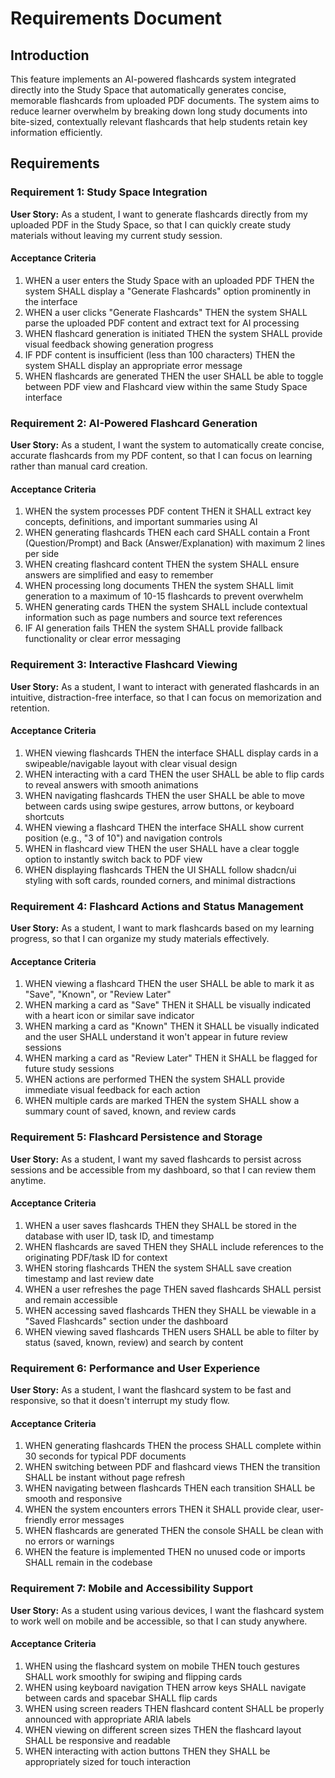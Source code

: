 # Requirements Document

## Introduction

This feature implements an AI-powered flashcards system integrated directly into the Study Space that automatically generates concise, memorable flashcards from uploaded PDF documents. The system aims to reduce learner overwhelm by breaking down long study documents into bite-sized, contextually relevant flashcards that help students retain key information efficiently.

## Requirements

### Requirement 1: Study Space Integration

**User Story:** As a student, I want to generate flashcards directly from my uploaded PDF in the Study Space, so that I can quickly create study materials without leaving my current study session.

#### Acceptance Criteria

1. WHEN a user enters the Study Space with an uploaded PDF THEN the system SHALL display a "Generate Flashcards" option prominently in the interface
2. WHEN a user clicks "Generate Flashcards" THEN the system SHALL parse the uploaded PDF content and extract text for AI processing
3. WHEN flashcard generation is initiated THEN the system SHALL provide visual feedback showing generation progress
4. IF PDF content is insufficient (less than 100 characters) THEN the system SHALL display an appropriate error message
5. WHEN flashcards are generated THEN the user SHALL be able to toggle between PDF view and Flashcard view within the same Study Space interface

### Requirement 2: AI-Powered Flashcard Generation

**User Story:** As a student, I want the system to automatically create concise, accurate flashcards from my PDF content, so that I can focus on learning rather than manual card creation.

#### Acceptance Criteria

1. WHEN the system processes PDF content THEN it SHALL extract key concepts, definitions, and important summaries using AI
2. WHEN generating flashcards THEN each card SHALL contain a Front (Question/Prompt) and Back (Answer/Explanation) with maximum 2 lines per side
3. WHEN creating flashcard content THEN the system SHALL ensure answers are simplified and easy to remember
4. WHEN processing long documents THEN the system SHALL limit generation to a maximum of 10-15 flashcards to prevent overwhelm
5. WHEN generating cards THEN the system SHALL include contextual information such as page numbers and source text references
6. IF AI generation fails THEN the system SHALL provide fallback functionality or clear error messaging

### Requirement 3: Interactive Flashcard Viewing

**User Story:** As a student, I want to interact with generated flashcards in an intuitive, distraction-free interface, so that I can focus on memorization and retention.

#### Acceptance Criteria

1. WHEN viewing flashcards THEN the interface SHALL display cards in a swipeable/navigable layout with clear visual design
2. WHEN interacting with a card THEN the user SHALL be able to flip cards to reveal answers with smooth animations
3. WHEN navigating flashcards THEN the user SHALL be able to move between cards using swipe gestures, arrow buttons, or keyboard shortcuts
4. WHEN viewing a flashcard THEN the interface SHALL show current position (e.g., "3 of 10") and navigation controls
5. WHEN in flashcard view THEN the user SHALL have a clear toggle option to instantly switch back to PDF view
6. WHEN displaying flashcards THEN the UI SHALL follow shadcn/ui styling with soft cards, rounded corners, and minimal distractions

### Requirement 4: Flashcard Actions and Status Management

**User Story:** As a student, I want to mark flashcards based on my learning progress, so that I can organize my study materials effectively.

#### Acceptance Criteria

1. WHEN viewing a flashcard THEN the user SHALL be able to mark it as "Save", "Known", or "Review Later"
2. WHEN marking a card as "Save" THEN it SHALL be visually indicated with a heart icon or similar save indicator
3. WHEN marking a card as "Known" THEN it SHALL be visually indicated and the user SHALL understand it won't appear in future review sessions
4. WHEN marking a card as "Review Later" THEN it SHALL be flagged for future study sessions
5. WHEN actions are performed THEN the system SHALL provide immediate visual feedback for each action
6. WHEN multiple cards are marked THEN the system SHALL show a summary count of saved, known, and review cards

### Requirement 5: Flashcard Persistence and Storage

**User Story:** As a student, I want my saved flashcards to persist across sessions and be accessible from my dashboard, so that I can review them anytime.

#### Acceptance Criteria

1. WHEN a user saves flashcards THEN they SHALL be stored in the database with user ID, task ID, and timestamp
2. WHEN flashcards are saved THEN they SHALL include references to the originating PDF/task ID for context
3. WHEN storing flashcards THEN the system SHALL save creation timestamp and last review date
4. WHEN a user refreshes the page THEN saved flashcards SHALL persist and remain accessible
5. WHEN accessing saved flashcards THEN they SHALL be viewable in a "Saved Flashcards" section under the dashboard
6. WHEN viewing saved flashcards THEN users SHALL be able to filter by status (saved, known, review) and search by content

### Requirement 6: Performance and User Experience

**User Story:** As a student, I want the flashcard system to be fast and responsive, so that it doesn't interrupt my study flow.

#### Acceptance Criteria

1. WHEN generating flashcards THEN the process SHALL complete within 30 seconds for typical PDF documents
2. WHEN switching between PDF and flashcard views THEN the transition SHALL be instant without page refresh
3. WHEN navigating between flashcards THEN each transition SHALL be smooth and responsive
4. WHEN the system encounters errors THEN it SHALL provide clear, user-friendly error messages
5. WHEN flashcards are generated THEN the console SHALL be clean with no errors or warnings
6. WHEN the feature is implemented THEN no unused code or imports SHALL remain in the codebase

### Requirement 7: Mobile and Accessibility Support

**User Story:** As a student using various devices, I want the flashcard system to work well on mobile and be accessible, so that I can study anywhere.

#### Acceptance Criteria

1. WHEN using the flashcard system on mobile THEN touch gestures SHALL work smoothly for swiping and flipping cards
2. WHEN using keyboard navigation THEN arrow keys SHALL navigate between cards and spacebar SHALL flip cards
3. WHEN using screen readers THEN flashcard content SHALL be properly announced with appropriate ARIA labels
4. WHEN viewing on different screen sizes THEN the flashcard layout SHALL be responsive and readable
5. WHEN interacting with action buttons THEN they SHALL be appropriately sized for touch interaction